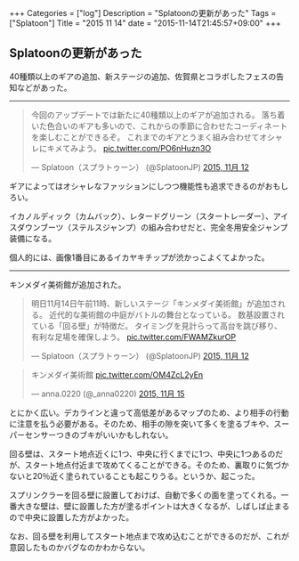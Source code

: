 +++
Categories = ["log"]
Description = "Splatoonの更新があった"
Tags = ["Splatoon"]
Title = "2015 11 14"
date = "2015-11-14T21:45:57+09:00"
+++

## Splatoonの更新があった

40種類以上のギアの追加、新ステージの追加、佐賀県とコラボしたフェスの告知などがあった。

----

<blockquote class="twitter-tweet" lang="ja"><p lang="ja" dir="ltr">今回のアップデートでは新たに40種類以上のギアが追加される。&#10;落ち着いた色合いのギアも多いので、これからの季節に合わせたコーディネートを楽しむことができるぞ。&#10;これまでのギアとうまく組み合わせてオシャレにキメてみよう。 <a href="https://t.co/PO6nHuzn3O">pic.twitter.com/PO6nHuzn3O</a></p>&mdash; Splatoon（スプラトゥーン） (@SplatoonJP) <a href="https://twitter.com/SplatoonJP/status/664944022322966528">2015, 11月 12</a></blockquote>

ギアによってはオシャレなファッションにしつつ機能性も追求できるのがおもしろい。

イカノルディック（カムバック）、レタードグリーン（スタートレーダー）、アイスダウンブーツ（ステルスジャンプ）の組み合わせだと、完全冬用安全ジャンプ装備になる。

個人的には、画像1番目にあるイカヤキチップが渋かっこよくてよかった。

----

キンメダイ美術館が追加された。

<blockquote class="twitter-tweet" lang="ja"><p lang="ja" dir="ltr">明日11月14日午前11時、新しいステージ「キンメダイ美術館」が追加される。&#10;近代的な美術館の中庭がバトルの舞台となっている。&#10;数基設置されている「回る壁」が特徴だ。&#10;タイミングを見計らって高台を跳び移り、有利な足場を確保しよう。 <a href="https://t.co/FWAMZkurOP">pic.twitter.com/FWAMZkurOP</a></p>&mdash; Splatoon（スプラトゥーン） (@SplatoonJP) <a href="https://twitter.com/SplatoonJP/status/664945097318895616">2015, 11月 12</a></blockquote>

<blockquote class="twitter-tweet" lang="ja"><p lang="und" dir="ltr">キンメダイ美術館 <a href="https://t.co/OM4ZcL2yEn">pic.twitter.com/OM4ZcL2yEn</a></p>&mdash; anna.0220 (@_anna0220) <a href="https://twitter.com/_anna0220/status/665751764562395137">2015, 11月 15</a></blockquote>

とにかく広い。デカラインと違って高低差があるマップのため、より相手の行動に注意を払う必要がある。そのため、相手の隙を突いて多くを塗るブキや、スーパーセンサーつきのブキがいいかもしれない。

回る壁は、スタート地点近くに1つ、中央に行くまでに1つ、中央に1つあるのだが、スタート地点付近まで攻めてくることができる。そのため、裏取りに気づかないと20％近く塗られていることも起こりうる。というか、起こった。

スプリンクラーを回る壁に設置しておけば、自動で多くの面を塗ってくれる。一番大きな壁は、壁に設置した方が塗るポイントは大きくなるが、しばしば止まるので中央に設置した方がよかった。

なお、回る壁を利用してスタート地点まで攻め込むことができるのだが、これが意図したものかバグなのかわからない。

<script async src="//platform.twitter.com/widgets.js" charset="utf-8"></script>